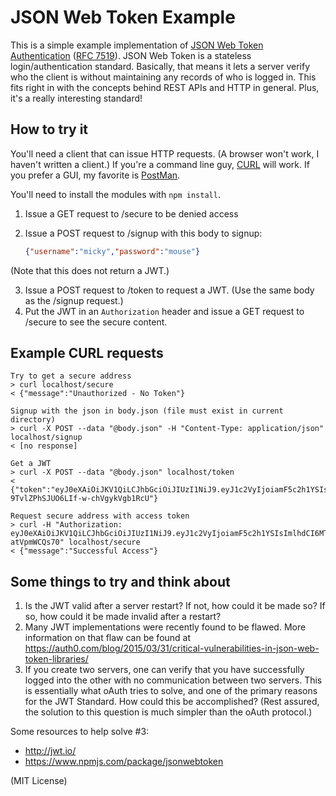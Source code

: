 # JSON Web Token Example
This is a simple example implementation of [JSON Web Token Authentication](http://jwt.io/) ([RFC 7519](https://tools.ietf.org/html/rfc7519)). JSON Web Token is a stateless login/authentication standard. Basically, that means it lets a server verify who the client is without maintaining any records of who is logged in. This fits right in with the concepts behind REST APIs and HTTP in general. Plus, it's a really interesting standard!

## How to try it
You'll need a client that can issue HTTP requests. (A browser won't work, I haven't written a client.) If you're a command line guy, [CURL](http://curl.haxx.se/) will work. If you prefer a GUI, my favorite is [PostMan](https://www.getpostman.com/).

You'll need to install the modules with `npm install`.

1. Issue a GET request to /secure to be denied access
2. Issue a POST request to /signup with this body to signup:

   ```json
   {"username":"micky","password":"mouse"}
   ```
(Note that this does not return a JWT.)

3. Issue a POST request to /token to request a JWT. (Use the same body as the /signup request.)
4. Put the JWT in an `Authorization` header and issue a GET request to /secure to see the secure content.

## Example CURL requests
```
Try to get a secure address
> curl localhost/secure
< {"message":"Unauthorized - No Token"}

Signup with the json in body.json (file must exist in current directory)
> curl -X POST --data "@body.json" -H "Content-Type: application/json" localhost/signup
< [no response]

Get a JWT
> curl -X POST --data "@body.json" localhost/token
< {"token":"eyJ0eXAiOiJKV1QiLCJhbGciOiJIUzI1NiJ9.eyJ1c2VyIjoiamF5c2h1YSIsImlhdCI6MTQ0NjE3MzQ0N30.dI_mQTFoa1n-9TvlZPhSJUO6LIf-w-chVgykVgb1RcU"}

Request secure address with access token
> curl -H "Authorization: eyJ0eXAiOiJKV1QiLCJhbGciOiJIUzI1NiJ9.eyJ1c2VyIjoiamF5c2h1YSIsImlhdCI6MTQ0NjE3MzE1MH0.IMbZHZt_GF8w8AsuLIOwdoaLfxk1MRL-atVpmWCQs70" localhost/secure
< {"message":"Successful Access"}
```

## Some things to try and think about
1. Is the JWT valid after a server restart? If not, how could it be made so? If so, how could it be made invalid after a restart?
2. Many JWT implementations were recently found to be flawed. More information on that flaw can be found at https://auth0.com/blog/2015/03/31/critical-vulnerabilities-in-json-web-token-libraries/
3. If you create two servers, one can verify that you have successfully logged into the other with no communication between two servers. This is essentially what oAuth tries to solve, and one of the primary reasons for the JWT Standard. How could this be accomplished? (Rest assured, the solution to this question is much simpler than the oAuth protocol.)

Some resources to help solve #3:

- http://jwt.io/
- https://www.npmjs.com/package/jsonwebtoken

(MIT License)

